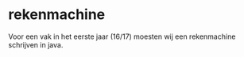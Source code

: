 # rekenmachine
Voor een vak in het eerste jaar (16/17) moesten wij een rekenmachine schrijven in java. 
<br/>
